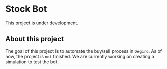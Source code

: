 # Stock Bot
This project is under development. 

## About this project
The goal of this project is to automate the buy/sell process in `Degiro`. As of now, the project is `not` finished. 
We are currently working on creating a simulation to test the bot. 